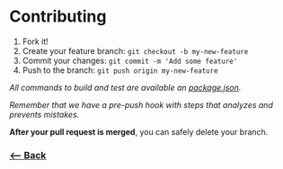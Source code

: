 # Contributing

1. Fork it!
2. Create your feature branch: `git checkout -b my-new-feature`
3. Commit your changes: `git commit -m 'Add some feature'`
4. Push to the branch: `git push origin my-new-feature`

*All commands to build and test are available an [package.json](package.json).*

*Remember that we have a pre-push hook with steps that analyzes and prevents mistakes.*

**After your pull request is merged**, you can safely delete your branch.

### [<-- Back](https://github.com/AMarcosCastelo/js-TDD-course)
